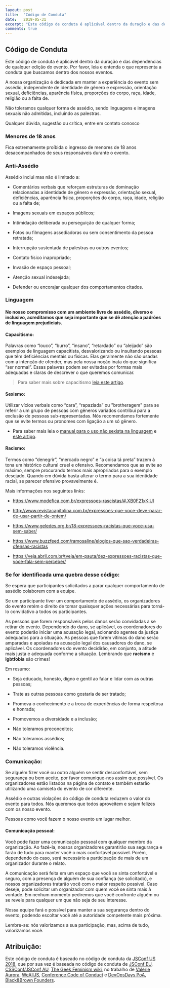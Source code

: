 ```yaml
---
layout: post
title:  "Código de Conduta"
date:   2019-05-31
excerpt: "Este código de conduta é aplicável dentro da duração e das dependências de qualquer edição do evento. Por favor, leia e entenda o que representa a conduta que buscamos dentro dos nossos eventos."
comments: true
---
```


## Código de Conduta
Este código de conduta é aplicável dentro da duração e das dependências de qualquer edição do evento. Por favor, leia e entenda o que representa a conduta que buscamos dentro dos nossos eventos.

A nossa organização é dedicada em manter a experiência do evento sem assédio, independente de identidade de gênero e expressão, orientação sexual, deficiências, aparência física, proporções do corpo, raça, idade, religião ou a falta de.

Não toleramos qualquer forma de assédio, sendo linguagens e imagens sexuais não admitidas, incluindo as palestras.

Qualquer dúvida, sugestão ou crítica, entre em contato conosco

### Menores de 18 anos
Fica extremamente proíbida o ingresso de menores de 18 anos desacompanhados de seus responsáveis durante o evento. 

### Anti-Assédio
Assédio inclui mas não é limitado a:

* Comentários verbais que reforçam estruturas de dominação relacionadas a identidade de gênero e expressão, orientação sexual, deficiências, aparência física, proporções do corpo, raça, idade, religião ou a falta de;

* Imagens sexuais em espaços públicos;

* Intimidação deliberada ou perseguição de qualquer forma;

* Fotos ou filmagens assediadoras ou sem consentimento da pessoa retratada;

* Interrupção sustentada de palestras ou outros eventos;

* Contato físico inapropriado;

* Invasão de espaço pessoal;

* Atenção sexual indesejada;

* Defender ou encorajar qualquer dos comportamentos citados.

### Linguagem
#### No nosso compromisso com um ambiente livre de assédio, diverso e inclusivo, acreditamos que seja importante que se dê atenção a padrões de linguagem prejudiciais.
#### Capacitismo: 
Palavras como “louco”, “burro”, “insano”, “retardado” ou “aleijado” são exemplos de linguagem capacitista, desvalorizando ou insultando pessoas que têm deficiências mentais ou físicas. Elas geralmente não são usadas com a intenção de ofender, mas pela nossa noção inata do que significa “ser normal”. Essas palavras podem ser evitadas por formas mais adequadas e claras de descrever o que queremos comunicar. 
> Para saber mais sobre capacitismo [leia este artigo](http://www.inclusive.org.br/arquivos/29958).

#### Sexismo: 
Utilizar vícios verbais como “cara”, “rapaziada” ou "brotheragem" para se referir a um grupo de pessoas com gêneros variados contribui para a exclusão de pessoas sub-representadas. Nós recomendamos fortemente que se evite termos ou pronomes com ligação a um só gênero.
* Para saber mais leia o [manual para o uso não sexista na linguagem](chrome-extension://oemmndcbldboiebfnladdacbdfmadadm/https://edisciplinas.usp.br/pluginfile.php/3034366/mod_resource/content/1/Manual%20para%20uso%20n%C3%A3o%20sexista%20da%20linguagem.pdf) e [este artigo](https://medium.com/coragem/adotando-a-linguagem-neutra-de-g%C3%AAnero-e509e6e4e06c).

#### Racismo:
Termos como “denegrir”, “mercado negro” e “a coisa tá preta” trazem à tona um histórico cultural cruel e ofensivo. Recomendamos que as evite ao máximo, sempre procurando termos mais apropriados para o exemplo desejado. Quando em dúvida basta alterar o termo para a sua identidade racial, se parecer ofensivo provavelmente é.

Mais informações nos seguintes links:

* https://www.modefica.com.br/expressoes-rascistas/#.XB0F21xKiUl

* http://www.revistacapitolina.com.br/expressoes-que-voce-deve-parar-de-usar-partir-de-ontem/

* https://www.geledes.org.br/18-expressoes-racistas-que-voce-usa-sem-saber/

* https://www.buzzfeed.com/ramosaline/elogios-que-sao-verdadeiras-ofensas-racistas

* https://veja.abril.com.br/tveja/em-pauta/dez-expressoes-racistas-que-voce-fala-sem-perceber/

### Se for identificada uma quebra desse código:
Se espera que participantes solicitados a parar qualquer comportamento de assédio colaborem com a equipe.

Se um participante tiver um comportamento de assédio, os organizadores do evento retém o direito de tomar quaisquer ações necessárias para torná-lo convidativo a todos os participantes.

As pessoas que forem responsáveis pelos danos serão convidadas a se retirar do evento. Dependendo do dano, se aplicável, os coordenadores do evento poderão iniciar uma acusação legal, acionando agentes da justiça adequados para a situação. As pessoas que forem vítimas do dano serão amparadas e apoiadas na acusação legal dos causadores do dano, se aplicável. Os coordenadores do evento decidirão, em conjunto, a atitude mais justa e adequada conforme a situação. Lembrando que **racismo** e **lgbtfobia** são crimes!

Em resumo:

* Seja educado, honesto, digno e gentil ao falar e lidar com as outras pessoas;

* Trate as outras pessoas como gostaria de ser tratado;

* Promova o conhecimento e a troca de experiências de forma respeitosa e honrada;

* Promovemos a diversidade e a inclusão;

* Não toleramos preconceitos;

* Não toleramos assédios;

* Não toleramos violência.

### Comunicação:
Se alguém fizer você ou outro alguém se sentir desconfortável, sem segurança ou bem aceite, por favor comunique-nos assim que possível. Os organizadores estão listados na página de contato e também estarão utilizando uma camiseta do evento de cor diferente.

Assédio e outras violações do código de conduta reduzem o valor do evento para todos. Nós queremos que todos aproveitem e sejam felizes com os nosso evento.

Pessoas como você fazem o nosso evento um lugar melhor.

#### Comunicação pessoal:
Você pode fazer uma comunicação pessoal com qualquer membro da organização. Ao fazê-la, nossos organizadores garantirão sua segurança e farão de tudo para manter você o mais confortável possível. Porém, dependendo do caso, será necessário a participação de mais de um organizador durante o relato.

A comunicação será feita em um espaço que você se sinta confortável e seguro, com a presença de alguém de sua confiança (se solicitado), e nossos organizadores tratarão você com o maior respeito possível. Caso deseje, pode solicitar um organizador com quem você se sinta mais à vontade. Em nenhum momento pediremos que você confronte alguém ou se revele para qualquer um que não seja de seu interesse.

Nossa equipe fará o possível para manter a sua segurança dentro do evento, podendo escoltar você até a autoridade competente mais próxima.

Lembre-se: nós valorizamos a sua participação, mas, acima de tudo, valorizamos você.

## Atribuição:
Este código de conduta é baseado no código de conduta da [JSConf US 2018](https://2018.jsconf.us/code-of-conduct/), que por sua vez é baseada no código de conduta de [JSConf EU](https://2018.jsconf.eu/), [CSSConf/JSConf AU](http://2018.jsconfau.com/), [The Geek Feminism wiki](https://geekfeminism.wikia.org/wiki/Conference_anti-harassment/Policy), no trabalho de [Valerie Aurora](https://frameshiftconsulting.com/code-of-conduct-training/), [WeAllJS](https://wealljs.org/code-of-conduct), [Conference Code of Conduct](https://wealljs.org/code-of-conduct) e [DevOpsDays PoA](https://devopsdays.org/events/2019-porto-alegre/conduct/), [Black&Brown Founders](https://blackandbrownfounders.com/code-of-conduct).

